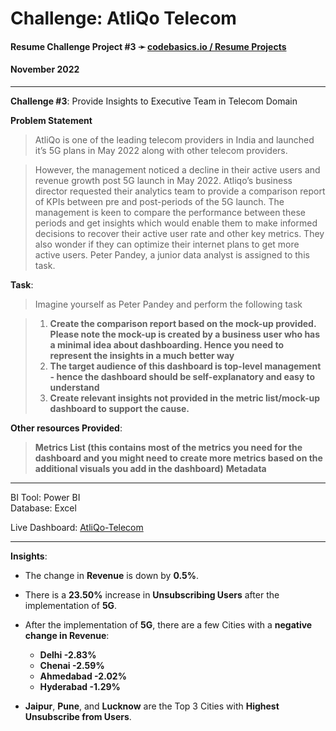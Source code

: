 # **Challenge: AtliQo Telecom**

#### Resume Challenge Project #3 ➛ [codebasics.io / Resume Projects](https://codebasics.io/event/codebasics-resume-project-challenge)
#### November 2022

---

**Challenge #3**: Provide Insights to Executive Team in Telecom Domain  
  
**Problem Statement**  
> AtliQo is one of the leading telecom providers in India and launched it’s 5G plans in May 2022 along with other telecom providers.

> However, the management noticed a decline in their active users and revenue growth post 5G launch in May 2022. Atliqo’s business director requested their analytics team to provide a comparison report of KPIs between pre and post-periods of the 5G launch. The management is keen to compare the performance between these periods and get insights which would enable them to make informed decisions to recover their active user rate and other key metrics. They also wonder if they can optimize their internet plans to get more active users.  Peter Pandey, a junior data analyst is assigned to this task.

**Task**:  
> Imagine yourself as Peter Pandey and perform the following task

> 1. **Create the comparison report based on the mock-up provided. Please note the mock-up  is created by a business user who has a minimal idea about dashboarding. Hence you need to represent the insights in a much better way**
> 2. **The target audience of this dashboard is top-level management - hence the dashboard should be self-explanatory and easy to understand**
> 3. **Create relevant insights not provided in the metric list/mock-up dashboard to support the cause.**

**Other resources Provided**:
> **Metrics List (this contains most of the metrics you need for the dashboard and you might need to create more metrics based on the additional visuals you add in the dashboard)**
> **Metadata**

---

BI Tool: Power BI  
Database: Excel  

Live Dashboard:  [AtliQo-Telecom](https://www.novypro.com/project/atliqo-telecom-by-teodor-cristia)


---

**Insights**:

* The change in **Revenue** is down by **0.5%**.
* There is a **23.50%** increase in **Unsubscribing Users** after the implementation of **5G**.
* After the implementation of **5G**, there are a few Cities with a **negative change in Revenue**:
  - **Delhi -2.83%**
  - **Chenai -2.59%**
  - **Ahmedabad -2.02%**
  - **Hyderabad -1.29%**
 
* **Jaipur**, **Pune**, and **Lucknow** are the Top 3 Cities with **Highest Unsubscribe from Users**.

